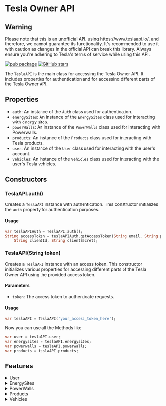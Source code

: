 # Tesla Owner API

## Warning

Please note that this is an unofficial API, using https://www.teslaapi.io/, and therefore, we cannot guarantee its functionality. It's recommended to use it with caution as changes in the official API can break this library. Always ensure you're adhering to Tesla's terms of service while using this API.

[![pub package](https://img.shields.io/pub/v/tesla_owner_api.svg)](https://pub.dev/packages/tesla_owner_api) [![GitHub stars](https://img.shields.io/github/stars/PlaxXOnline/tesla_owner_api.svg?style=social&label=Star)](https://github.com/PlaxXOnline/tesla_owner_api)

The `TeslaAPI` is the main class for accessing the Tesla Owner API. It includes properties for authentication and for accessing different parts of the Tesla Owner API.

## Properties
- `auth`: An instance of the `Auth` class used for authentication.
- `energySites`: An instance of the `EnergySites` class used for interacting with energy sites.
- `powerWalls`: An instance of the `PowerWalls` class used for interacting with Powerwalls.
- `products`: An instance of the `Products` class used for interacting with Tesla products.
- `user`: An instance of the `User` class used for interacting with the user's account.
- `vehicles`: An instance of the `Vehicles` class used for interacting with the user's Tesla vehicles.

## Constructors

### TeslaAPI.auth()

Creates a `TeslaAPI` instance with authentication. This constructor initializes the `auth` property for authentication purposes.

#### Usage

```dart
var teslaAPIAuth = TeslaAPI.auth();
String accessToken = teslaAPIAuth.getAccessToken(String email, String password,
    String clientId, String clientSecret);
```

### TeslaAPI(String token)

Creates a `TeslaAPI` instance with an access token. This constructor initializes various properties for accessing different parts of the Tesla Owner API using the provided access token.

#### Parameters 

- `token`: The access token to authenticate requests.

#### Usage

```dart
var teslaAPI = TeslaAPI('your_access_token_here');
```

Now you can use all the Methods like

```dart
var user = teslaAPI.user;
var energysites = teslaAPI.energysites;
var powerwalls = teslaAPI.powerwalls;
var products = teslaAPI.products;
```
## Features

<details>
  <summary>User</summary>

#### Future<Response> getPowerwallOrderEntryData()

Fetches Powerwall order entry data for a user. Returns a `Response` object containing the data. Throws an `Exception` if the request fails.

```dart
var powerwallOrderEntryData = await teslaAPI.user.getPowerwallOrderEntryData();
```

#### Future<Response> getOnboardingData()

Fetches onboarding data for a user. Returns a `Response` object containing the data. Throws an `Exception` if the request fails.

```dart
var onboardingData = await teslaAPI.user.getOnboardingData();
```

#### Future<Response> getReferralData()

Fetches referral data for a user. Returns a `Response` object containing the data. Throws an `Exception if the request fails.

```dart
var referralData = await teslaAPI.user.getReferralData();
```

#### Future<Response> sendDeviceKey(String deviceKey)

Sends a device key. Returns a `Response` object containing the data. Throws an `Exception if the request fails.

##### Parameters

- `deviceKey`: The device key to be sent.

```dart
var response = await teslaAPI.user.sendDeviceKey('your_device_key_here');
```


#### Future<Response> sendCommandToken(String commandToken)

Sends a command token. Returns a `Response` object containing the data. Throws an `Exception if the request fails.

##### Parameters

- `commandToken`: The command token to be sent.

```dart
var response = await teslaAPI.user.sendCommandToken('your_command_token_here');
```
</details>
<details>
  <summary>EnergySites</summary>

### State and Settings

### Commands

</details>
<details>
  <summary>PowerWalls</summary>

### State and Settings

### Commands

</details>
<details>
  <summary>Products</summary>

#### Future<Response> getProducts()

Fetches a list of products. Returns a `Response` object containing the data. Throws an `Exception if the request fails.

```dart
var productsList = await teslaAPI.products.getProducts();
```
</details>
<details>
  <summary>Vehicles</summary>

## List

#### Future<VehicleList> getAllVehicles()

Fetches a list of vehicles. Returns a `VehicleList` object containing the data. Throws an `Exception if the request fails.

```dart
VehicleList allVehicles = await teslaAPI.vehicles.getAllVehicles();
```

#### Future<Vehicle> getSpecificVehicle(String id)

Fetches data for a specific vehicle. Returns a `Vehicle` object containing the data. Throws an `Exception if the request fails.

##### Parameters

- `id`: The ID of the vehicle.

```dart
Vehicle specificVehicle = await teslaAPI.vehicles.getSpecificVehicle('your_vehicle_id_here');
```

## State and Settings

#### Future<Vehicle> getLegacyVehicleData(String id)

Fetches the legacy vehicle data. Returns a `Vehicle` object containing the data. Throws an `Exception if the request fails.

##### Parameters

- `id`: The ID of the vehicle.

```dart
Vehicle legacyVehicleData = await teslaAPI.vehicles.getLegacyVehicleData('your_vehicle_id_here');
```

#### Future<Vehicle> getVehicleData(String id)

Fetches the vehicle data. Returns a `Vehicle` object containing the data. Throws an `Exception if the request fails.

##### Parameters

- `id`: The ID of the vehicle.

```dart
Vehicle vehicleData = await teslaAPI.vehicles.getVehicleData('your_vehicle_id_here');
```

#### Future<Vehicle> getVehicleServiceData(String id)

Fetches the vehicle service data. Returns a `Vehicle` object containing the data. Throws an `Exception if the request fails.

##### Parameters

- `id`: The ID of the vehicle.

```dart
Vehicle vehicleServiceData = await teslaAPI.vehicles.getVehicleServiceData('your_vehicle_id_here');
```

#### Future<bool> isMobileEnabled(String id)

Checks if mobile is enabled for the vehicle. Returns a bool indicating whether mobile is enabled. Throws an `Exception if the request fails.

##### Parameters

- `id`: The ID of the vehicle.

```dart
bool isMobileEnabled = await teslaAPI.vehicles.isMobileEnabled('your_vehicle_id_here');
```

#### Future<ChargeState> getChargeState(String id)

Fetches the charge state of the vehicle. Returns a `ChargeState` object containing the data. Throws an `Exception if the request fails.

##### Parameters

- `id`: The ID of the vehicle.

```dart
ChargeState chargeState = await teslaAPI.vehicles.getChargeState('your_vehicle_id_here');
```

#### Future<ClimateState> getClimateState(String id)

Fetches the climate state of the vehicle. Returns a `ClimateState` object containing the data. Throws an `Exception if the request fails.

##### Parameters

- `id`: The ID of the vehicle.

```dart
ClimateState climateState = await teslaAPI.vehicles.getClimateState('your_vehicle_id_here');
```

#### Future<DriveState> getDriveState(String id)

Fetches the drive state of the vehicle. Returns a `DriveState` object containing the data. Throws an `Exception if the request fails.

##### Parameters

- `id`: The ID of the vehicle.

```dart
DriveState driveState = await teslaAPI.vehicles.getDriveState('your_vehicle_id_here');
```

#### Future<GuiSettings> getGUISettings(String id)

Fetches the GUI settings of the vehicle. Returns a `GuiSettings` object containing the data. Throws an `Exception if the request fails.

##### Parameters

- `id`: The ID of the vehicle.

```dart
GuiSettings guiSettings = await teslaAPI.vehicles.getGUISettings('your_vehicle_id_here');
```


## Commands

#### Future<ResponseModel> wakeUp(String id)

Wakes up the vehicle. Returns a `ResponseModel` object containing the data. Throws an `Exception if the request fails.

##### Parameters

- `id`: The ID of the vehicle.

```dart
ResponseModel response = await teslaAPI.vehicles.commands.wakeUp('your_vehicle_id_here');
```

#### Future<ResponseModel> unlockDoors(String id)

Unlocks the doors of the vehicle. Returns a `ResponseModel` object containing the data. Throws an `Exception if the request fails.

##### Parameters

- `id`: The ID of the vehicle.

```dart
ResponseModel response = await teslaAPI.vehicles.commands.unlockDoors('your_vehicle_id_here');
```

#### Future<ResponseModel> lockDoors(String id)

Locks the doors of the vehicle. Returns a `ResponseModel` object containing the data. Throws an `Exception if the request fails.

##### Parameters

- `id`: The ID of the vehicle.

```dart
ResponseModel response = await teslaAPI.vehicles.commands.lockDoors('your_vehicle_id_here');
```

#### Future<ResponseModel> honkHorn(String id)

Honks the horn of the vehicle. Returns a `ResponseModel` object containing the data. Throws an `Exception if the request fails.

##### Parameters

- `id`: The ID of the vehicle.

```dart
ResponseModel response = await teslaAPI.vehicles.commands.honkHorn('your_vehicle_id_here');
```

#### Future<ResponseModel> flashLights(String id)

Flashes the lights of the vehicle. Returns a `ResponseModel` object containing the data. Throws an `Exception if the request fails.

##### Parameters

- `id`: The ID of the vehicle.

```dart
ResponseModel response = await teslaAPI.vehicles.commands.flashLights('your_vehicle_id_here');
```

#### Future<ResponseModel> startHVACSystem(String id)

Starts the Air Conditioning of the vehicle. Returns a `ResponseModel` object containing the data. Throws an `Exception if the request fails.

##### Parameters

- `id`: The ID of the vehicle.

```dart
ResponseModel response = await teslaAPI.vehicles.commands.startHVACSystem('your_vehicle_id_here');
```

#### Future<ResponseModel> stopHVACSystem(String id)

Stops the Air Conditioning of the vehicle. Returns a `ResponseModel` object containing the data. Throws an `Exception if the request fails.

##### Parameters

- `id`: The ID of the vehicle.

```dart
ResponseModel response = await teslaAPI.vehicles.commands.stopHVACSystem('your_vehicle_id_here');
```

#### Future<ResponseModel> setTemperature(String id, int driverTemp, int passengerTemp)

Sets the temperature of the vehicle. Returns a `ResponseModel` object containing the data. Throws an `Exception if the request fails.

##### Parameters

- `id`: The ID of the vehicle.
- `driverTemp`: The desired temperature for the driver in Celsius.
- `passengerTemp`: The desired temperature for the passenger in Celsius.

```dart
ResponseModel response = await teslaAPI.vehicles.commands.setTemperature('your_vehicle_id_here', 22, 22);
```

#### Future<ResponseModel> setChargeLimit(String id, int limit)

Sets the charge limit of the vehicle. Returns a `ResponseModel` object containing the data. Throws an `Exception if the request fails.

##### Parameters

- `id`: The ID of the vehicle.
- `limit`: The charge limit in percent.

```dart
ResponseModel response = await teslaAPI.vehicles.commands.setChargeLimit('your_vehicle_id_here', 80);
```

#### Future<ResponseModel> setMAXChargeLimit(String id)

Sets the charge limit of the vehicle to MAX. Returns a `ResponseModel` object containing the data. Throws an `Exception if the request fails.

##### Parameters

- `id`: The ID of the vehicle.

```dart
ResponseModel response = await teslaAPI.vehicles.commands.setMAXChargeLimit('your_vehicle_id_here');
```

#### Future<ResponseModel> setStandardChargeLimit(String id)

Sets the charge limit of the vehicle to Standard. Returns a `ResponseModel` object containing the data. Throws an `Exception if the request fails.

##### Parameters

- `id`: The ID of the vehicle.

```dart
ResponseModel response = await teslaAPI.vehicles.commands.setStandardChargeLimit('your_vehicle_id_here');
```

#### Future<ResponseModel> setSunRoof(String id, SunRoofStates state)

Sets the state of the sunroof of the vehicle. Returns a `ResponseModel` object containing the data. Throws an `Exception if the request fails.

##### Parameters

- `id`: The ID of the vehicle.
- `state`: The desired `SunRoofStates`.

```dart
ResponseModel response = await teslaAPI.vehicles.commands.setSunRoof('your_vehicle_id_here', SunRoofStates.open);
```

#### Future<ResponseModel> openOrCloseTrunk(String id)

Opens or closes the trunk of the vehicle. Returns a `ResponseModel` object containing the data. Throws an `Exception if the request fails.

##### Parameters

- `id`: The ID of the vehicle.

```dart
ResponseModel response = await teslaAPI.vehicles.commands.openOrCloseTrunk('your_vehicle_id_here');
```

#### Future<ResponseModel> startRemoteDrive(String id, String password)

Starts vehicle key-less driving mode. The vehicle must be placed in drive within 2 minutes of the response. Returns a `ResponseModel` object containing the data. Throws an `Exception if the request fails.

##### Parameters

- `id`: The ID of the vehicle.
- `password`: The password from my.teslamotors.com.

```dart
ResponseModel response = await teslaAPI.vehicles.commands.startRemoteDrive('your_vehicle_id_here', 'your_password_here');
```

#### Future<ResponseModel> openChargePort(String id)

Opens vehicle charge port. Also unlocks the charge port if it is locked. Returns a `ResponseModel` object containing the data. Throws an `Exception if the request fails.

##### Parameters

- `id`: The ID of the vehicle.

```dart
ResponseModel response = await teslaAPI.vehicles.commands.openChargePort('your_vehicle_id_here');
```

#### Future<ResponseModel> closeChargePort(String id)

Closes the charge port of the vehicle. Returns a `ResponseModel` object containing the data. Throws an `Exception if the request fails.

##### Parameters

- `id`: The ID of the vehicle.

```dart
ResponseModel response = await teslaAPI.vehicles.commands.closeChargePort('your_vehicle_id_here');
```

#### Future<ResponseModel> startCharging(String id)

Starts vehicle charging. Vehicle must be plugged in, have power available, and not at charge limit. Returns a `ResponseModel` object containing the data. Throws an `Exception if the request fails.

##### Parameters

- `id`: The ID of the vehicle.

```dart
ResponseModel response = await teslaAPI.vehicles.commands.startCharging('your_vehicle_id_here');
```

#### Future<ResponseModel> stopCharging(String id)

Stops vehicle charging. Vehicle must be charging. Returns a `ResponseModel` object containing the data. Throws an `Exception if the request fails.

##### Parameters

- `id`: The ID of the vehicle.

```dart
ResponseModel response = await teslaAPI.vehicles.commands.stopCharging('your_vehicle_id_here');
```

#### Future<ResponseModel> setValetMode(String id, bool on, int pin)

Sets vehicle valet mode on or off with a PIN to disable it from within the car. Returns a `ResponseModel` object containing the data. Throws an `Exception if the request fails.

##### Parameters

- `id`: The ID of the vehicle.
- `on`: Valet Mode On or Off.
- `pin`: The four-digit PIN.

```dart
ResponseModel response = await teslaAPI.vehicles.commands.setValetMode('your_vehicle_id_here', true, 1234);
```

#### Future<ResponseModel> resetValetPIN(String id)

Resets vehicle valet PIN. Returns a `ResponseModel` object containing the data. Throws an `Exception if the request fails.

##### Parameters

- `id`: The ID of the vehicle.

```dart
ResponseModel response = await teslaAPI.vehicles.commands.resetValetPIN('your_vehicle_id_here');
```

#### Future<ResponseModel> activateSpeedLimit(String id)

Activates the speed limit of the vehicle. Returns a `ResponseModel` object containing the data. Throws an `Exception if the request fails.

##### Parameters

- `id`: The ID of the vehicle.

```dart
ResponseModel response = await teslaAPI.vehicles.commands.activateSpeedLimit('your_vehicle_id_here');
```

#### Future<ResponseModel> deactivateSpeedLimit(String id)

Deactivates the speed limit of the vehicle. Returns a `ResponseModel` object containing the data. Throws an `Exception if the request fails.

##### Parameters

- `id`: The ID of the vehicle.

```dart
ResponseModel response = await teslaAPI.vehicles.commands.deactivateSpeedLimit('your_vehicle_id_here');
```

#### Future<ResponseModel> setSpeedLimit(String id)

Sets the speed limit of the vehicle. Returns a `ResponseModel` object containing the data. Throws an `Exception if the request fails.

##### Parameters

- `id`: The ID of the vehicle.

```dart
ResponseModel response = await teslaAPI.vehicles.commands.setSpeedLimit('your_vehicle_id_here');
```

#### Future<ResponseModel> clearSpeedLimitPIN(String id)

Clears the speed limit PIN of the vehicle. Returns a `ResponseModel` object containing the data. Throws an `Exception if the request fails.

##### Parameters

- `id`: The ID of the vehicle.

```dart
ResponseModel response = await teslaAPI.vehicles.commands.clearSpeedLimitPIN('your_vehicle_id_here');
```

</details>